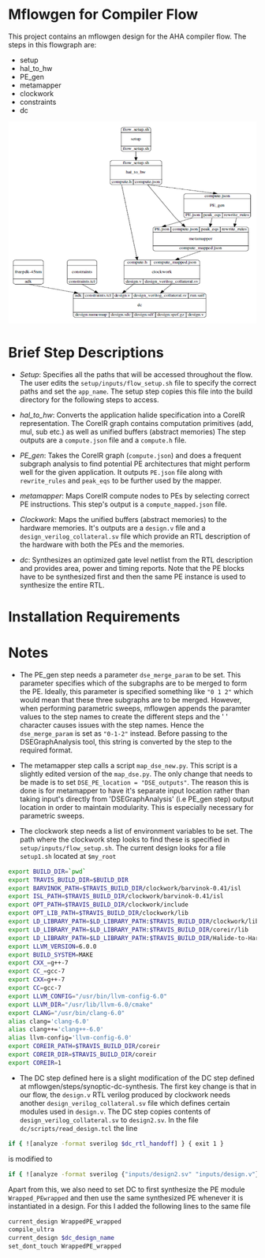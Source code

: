 # Mflowgen for Compiler Flow
This project contains an mflowgen design for the AHA compiler flow. The steps in this flowgraph are:
- setup
- hal_to_hw
- PE_gen
- metamapper
- clockwork
- constraints
- dc 

![Compiler Flowgraph](flowchart.png)


# Brief Step Descriptions
- *Setup*: Specifies all the paths that will be accessed throughout the flow. The user edits the `setup/inputs/flow_setup.sh` file to specify the correct paths and set the `app_name`. The setup step copies this file into the build directory for the following steps to access.  

- *hal_to_hw*: Converts the application halide specification into a CoreIR representation. The CoreIR graph contains computation primitives (add, mul, sub etc.) as well as unified buffers (abstract memories) The step outputs are a `compute.json` file and a `compute.h` file. 

- *PE_gen*: Takes the CoreIR graph (`compute.json`) and does a frequent subgraph analysis to find potential PE architectures that might perform well for the given application. It outputs `PE.json` file along with `rewrite_rules` and `peak_eqs` to be further used by the mapper.

- *metamapper*: Maps CoreIR compute nodes to PEs by selecting correct PE instructions. This step's output is a `compute_mapped.json` file.

- *Clockwork*: Maps the unified buffers (abstract memories) to the hardware memories. It's outputs are a `design.v` file and a `design_verilog_collateral.sv` file which provide an RTL description of the hardware with both the PEs and the memories.

- *dc*: Synthesizes an optimized gate level netlist from the RTL description and provides area, power and timing reports. Note that the PE blocks have to be synthesized first and then the same PE instance is used to synthesize the entire RTL.   

# Installation Requirements


# Notes
- The PE_gen step needs a parameter `dse_merge_param` to be set. This parameter specifies which of the subgraphs are to be merged to form the PE. Ideally, this parameter is specified something like `"0 1 2"` which would mean that these three subgraphs are to be merged. However, when performing parametric sweeps, mflowgen appends the paramter values to the step names to create the different steps and the ' ' character causes issues with the step names. Hence the `dse_merge_param` is set as `"0-1-2"` instead. Before passing to the DSEGraphAnalysis tool, this string is converted by the step to the required format.

- The metamapper step calls a script `map_dse_new.py`. This script is a slightly edited version of the `map_dse.py`. The only change that needs to be made is to set `DSE_PE_location = "DSE_outputs"`. The reason this is done is for metamapper to have it's separate input location rather than taking input's directly from 'DSEGraphAnalysis' (i.e PE_gen step) output location in order to maintain modularity. This is especially necessary for parametric sweeps.

- The clockwork step needs a list of environment variables to be set. The path where the clockwork step looks to find these is specified in `setup/inputs/flow_setup.sh`. The current design looks for a file `setup1.sh` located at `$my_root`    
```bash
export BUILD_DIR=`pwd`
export TRAVIS_BUILD_DIR=$BUILD_DIR
export BARVINOK_PATH=$TRAVIS_BUILD_DIR/clockwork/barvinok-0.41/isl
export ISL_PATH=$TRAVIS_BUILD_DIR/clockwork/barvinok-0.41/isl
export OPT_PATH=$TRAVIS_BUILD_DIR/clockwork/include
export OPT_LIB_PATH=$TRAVIS_BUILD_DIR/clockwork/lib
export LD_LIBRARY_PATH=$LD_LIBRARY_PATH:$TRAVIS_BUILD_DIR/clockwork/lib
export LD_LIBRARY_PATH=$LD_LIBRARY_PATH:$TRAVIS_BUILD_DIR/coreir/lib
export LD_LIBRARY_PATH=$LD_LIBRARY_PATH:$TRAVIS_BUILD_DIR/Halide-to-Hardware/coreir/lib
export LLVM_VERSION=6.0.0
export BUILD_SYSTEM=MAKE
export CXX_=g++-7
export CC_=gcc-7
export CXX=g++-7
export CC=gcc-7
export LLVM_CONFIG="/usr/bin/llvm-config-6.0"
export LLVM_DIR="/usr/lib/llvm-6.0/cmake"
export CLANG="/usr/bin/clang-6.0"
alias clang='clang-6.0'
alias clang++='clang++-6.0'
alias llvm-config='llvm-config-6.0'
export COREIR_PATH=$TRAVIS_BUILD_DIR/coreir
export COREIR_DIR=$TRAVIS_BUILD_DIR/coreir
export COREIR=1
```

- The DC step defined here is a slight modification of the DC step defined at mflowgen/steps/synoptic-dc-synthesis. The first key change is that in our flow, the `design.v` RTL verilog produced by clockwork needs another `design_verilog_collateral.sv` file which defines certain modules used in `design.v`. The DC step copies contents of `design_verilog_collateral.sv` to `design2.sv`. In the file `dc/scripts/read_design.tcl` the line
```bash
if { ![analyze -format sverilog $dc_rtl_handoff] } { exit 1 }
```
is modified to
```bash
if { ![analyze -format sverilog {"inputs/design2.sv" "inputs/design.v"}] } { exit 1 }
```
Apart from this, we also need to set DC to first synthesize the PE module `Wrapped_PEwrapped` and then use the same synthesized PE whenever it is instantiated in a design. For this I added the following lines to the same file
```bash
current_design WrappedPE_wrapped
compile_ultra
current_design $dc_design_name
set_dont_touch WrappedPE_wrapped
```




